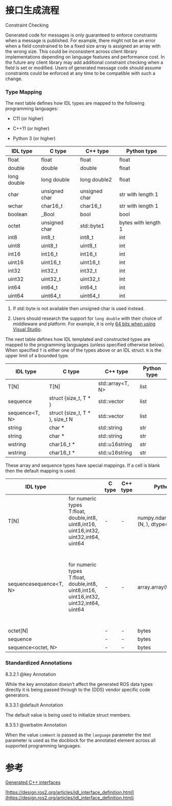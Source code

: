 # 接口生成流程

Constraint Checking

Generated code for messages is only guaranteed to enforce constraints when a message is published. For example, there might not be an error when a field constrained to be a fixed size array is assigned an array with the wrong size. This could be inconsistent across client library implementations depending on language features and performance cost. In the future any client library may add additional constraint checking when a field is set or modified. Users of generated message code should assume constraints could be enforced at any time to be compatible with such a change.

### Type Mapping

The next table defines how IDL types are mapped to the following programming languages:

- C11 (or higher)

- C++11 (or higher)

- Python 3 (or higher)

| IDL type    | C type        | C++ type      | Python type         |
| ----------- | ------------- | ------------- | ------------------- |
| float       | float         | float         | float               |
| double      | double        | double        | float               |
| long double | long double   | long double2  | float               |
| char        | unsigned char | unsigned char | str with length 1   |
| wchar       | char16_t      | char16_t      | str with length 1   |
| boolean     | _Bool         | bool          | bool                |
| octet       | unsigned char | std::byte1    | bytes with length 1 |
| int8        | int8_t        | int8_t        | int                 |
| uint8       | uint8_t       | uint8_t       | int                 |
| int16       | int16_t       | int16_t       | int                 |
| uint16      | uint16_t      | uint16_t      | int                 |
| int32       | int32_t       | int32_t       | int                 |
| uint32      | uint32_t      | uint32_t      | int                 |
| int64       | int64_t       | int64_t       | int                 |
| uint64      | uint64_t      | uint64_t      | int                 |

1. If std::byte is not available then unsigned char is used instead.

1. Users should research the support for `long double` with their choice of middleware and platform. For example, it is only [64 bits when using Visual Studio](https://docs.microsoft.com/en-us/cpp/c-language/type-long-double?view=vs-2017).

The next table defines how IDL templated and constructed types are mapped to the programming languages (unless specified otherwise below). When specified `T` is either one of the types above or an IDL struct. `N` is the upper limit of a bounded type.

| IDL type       | C type                          | C++ type         | Python type |
| -------------- | ------------------------------- | ---------------- | ----------- |
| T[N]           | T[N]                            | std::array<T, N> | list        |
| sequence<T>    | struct {size_t, T * }           | std::vector<T>   | list        |
| sequence<T, N> | struct {size_t, T * }, size_t N | std::vector<T>   | list        |
| string         | char *                          | std::string      | str         |
| string<N>      | char *                          | std::string      | str         |
| wstring        | char16_t *                      | std::u16string   | str         |
| wstring<N>     | char16_t *                      | std::u16string   | str         |

These array and sequence types have special mappings. If a cell is blank then the default mapping is used.

| IDL type                  |                                                                                         | C type | C++ type | Python type                                   |                                                                                                                                                  |
| ------------------------- | --------------------------------------------------------------------------------------- | ------ | -------- | --------------------------------------------- | ------------------------------------------------------------------------------------------------------------------------------------------------ |
| T[N]                      | for numeric types T:float, double,int8, uint8,int16, uint16,int32, uint32,int64, uint64 | -      | -        | numpy.ndarray(  shape=(N, ),  dtype=numpy.DT) | where DT is determined by T:float -> float32,double -> float64,intX -> intX,uintX -> uintX                                                       |
| sequence<T>sequence<T, N> | for numeric types T:float, double,int8, uint8,int16, uint16,int32, uint32,int64, uint64 | -      | -        | array.array(typecode=TC)                      | where TC is determined by T:float -> f,double -> d,int8 -> b, uint8 -> B,int16 -> h, uint16 -> H,int32 -> l, uint32 -> L,int64 -> q, uint64 -> Q |
| octet[N]                  |                                                                                         | -      | -        | bytes                                         |                                                                                                                                                  |
| sequence<octet>           |                                                                                         | -      | -        | bytes                                         |                                                                                                                                                  |
| sequence<octet, N>        |                                                                                         | -      | -        | bytes                                         |                                                                                                                                                  |

### Standardized Annotations

8.3.2.1 @key Annotation

While the key annotation doesn’t affect the generated ROS data types directly it is being passed through to the (DDS) vendor specific code generators.

8.3.3.1 @default Annotation

The default value is being used to initialize struct members.

8.3.5.1 @verbatim Annotation

When the value `comment` is passed as the `language` parameter the text parameter is used as the docblock for the annotated element across all supported programming languages.

# 参考

[Generated C++ interfaces](https://design.ros2.org/articles/generated_interfaces_cpp.html)

[https://design.ros2.org/articles/idl_interface_definition.html](https://design.ros2.org/articles/idl_interface_definition.html)
